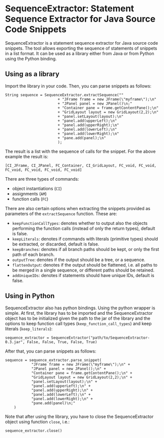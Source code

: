SequenceExtractor: Statement Sequence Extractor for Java Source Code Snippets
=============================================================================
SequenceExtractor is a statement sequence extractor for Java source code snippets.
The tool allows exporting the sequence of statements of snippets in a list format.
It can be used as a library either from Java or from Python using the Python binding.

Using as a library
------------------
Import the library in your code. Then, you can parse snippets as follows:
<pre><code>String sequence = SequenceExtractor.extractSequence(""
						+ "JFrame frame = new JFrame(\"myframe\");\n"
						+ "JPanel panel = new JPanel()\n;"
						+ "Container pane = frame.getContentPane();\n"
						+ "GridLayout layout = new GridLayout(2,2);\n"
						+ "panel.setLayout(layout);\n"
						+ "panel.add(upperLeft);\n"
						+ "panel.add(upperRight);\n"
						+ "panel.add(lowerLeft);\n"
						+ "panel.add(lowerRight);\n"
						+ "pane.add(panel);\n"
						);</code></pre>  
The result is a list with the sequence of calls for the snippet. For the above example the result is:
<pre><code>[CI_JFrame, CI_JPanel, FC_Container, CI_GridLayout, FC_void, FC_void, FC_void, FC_void, FC_void, FC_void]</code></pre>  

There are three types of commands:
- object instantiations (<code>CI</code>)
- assignments (<code>AM</code>)
- function calls (<code>FC</code>)  

There are also certain options when extracting the snippets provided as parameters of the <code>extractSequence</code> function. These are:
- <code>keepFunctionCallTypes</code>: denotes whether to output also the objects performing the function calls (instead of only the return types), default is false.
- <code>keepLiterals</code>: denotes if commands with literals (primitive types) should be extracted, or discarded, default is false.
- <code>keepBranches</code>: denotes if all branch paths should be kept, or only the first path of each branch.
- <code>outputTree</code>: denotes if the output should be a tree, or a sequence.
- <code>flattenOutput</code>: denotes if the output should be flattened, i.e. all paths to be merged in a single sequence, or different paths should be retained.
- <code>addUniqueIDs</code>: denotes if statements should have unique IDs, default is false.


Using in Python
---------------
SequenceExtractor also has python bindings. Using the python wrapper is simple. At first, the library
has to be imported and the SequenceExtractor object has to be initialized given the path to the jar
of the library and the options to keep function call types (<code>keep_function_call_types</code>)
and keep literals (<code>keep_literals</code>):
<pre><code>sequence_extractor = SequenceExtractor("path/to/SequenceExtractor-0.3.jar", False, False, True, False, True)</code></pre>
After that, you can parse snippets as follows:
<pre><code>sequence = sequence_extractor.parse_snippet(
			"JFrame frame = new JFrame(\"myframe\");\n" +
			"JPanel panel = new JPanel();\n" +
			"Container pane = frame.getContentPane();\n" +
			"GridLayout layout = new GridLayout(2,2);\n" +
			"panel.setLayout(layout);\n" +
			"panel.add(upperLeft);\n" +
			"panel.add(upperRight);\n" +
			"panel.add(lowerLeft);\n" +
			"panel.add(lowerRight);\n" +
			"pane.add(panel)\n;"
	)</code></pre>
  
Note that after using the library, you have to close the SequenceExtractor object using function <code>close</code>, i.e.:<pre><code>sequence_extractor.close()</code></pre>


